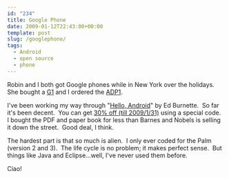 ```yaml
---
id: "234"
title: Google Phone
date: 2009-01-12T22:43:00+00:00
template: post
slug: /googlephone/
tags:
  - Android
  - open source
  - phone
---
```


Robin and I both got Google phones while in New York over the holidays.  She
bought a [G1](http://www.t-mobileg1.com/) and I ordered the
[ADP1](http://code.google.com/android/dev-devices.html).

I've been working my way through
"[Hello, Android](http://www.pragprog.com/titles/eband/hello-android)" by Ed
Burnette.  So far it's been decent.  You can get
[30% off (till 2009/1/31)](http://blogs.zdnet.com/Burnette/?p=704) using a
special code.  I bought the PDF and paper book for less than Barnes and Nobels
is selling it down the street.  Good deal, I think.

<!-- more -->

The hardest part is that so much is alien.  I only ever coded for the Palm
(version 2 and 3).  The life cycle is no problem; it makes perfect sense.  But
things like Java and Eclipse...well, I've never used them before.

Ciao!
